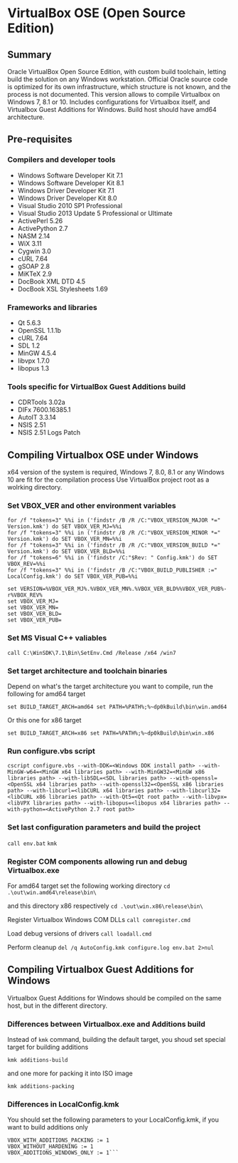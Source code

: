 # VirtualBox OSE (Open Source Edition)

## Summary

Oracle VirtualBox Open Source Edition, with custom build toolchain, letting build the solution on any Windows workstation.
Official Oracle source code is optimized for its own infrastructure, which structure is not known, and the process is not documented.
This version allows to compile Virtualbox on Windows 7, 8.1 or 10.
Includes configurations for Virtualbox itself, and Virtualbox Guest Additions for Windows.
Build host should have amd64 architecture.

## Pre-requisites

### Compilers and developer tools

* Windows Software Developer Kit 7.1
* Windows Software Developer Kit 8.1
* Windows Driver Developer Kit 7.1
* Windows Driver Developer Kit 8.0
* Visual Studio 2010 SP1 Professional
* Visual Studio 2013 Update 5 Professional or Ultimate
* ActivePerl 5.26
* ActivePython 2.7
* NASM 2.14
* WiX 3.11
* Cygwin 3.0
* cURL 7.64
* gSOAP 2.8
* MiKTeX 2.9
* DocBook XML DTD 4.5
* DocBook XSL Stylesheets 1.69

### Frameworks and libraries

* Qt 5.6.3
* OpenSSL 1.1.1b
* cURL 7.64
* SDL 1.2
* MinGW 4.5.4
* libvpx 1.7.0
* libopus 1.3

### Tools specific for VirtualBox Guest Additions build

* CDRTools 3.02a
* DIFx 7600.16385.1
* AutoIT 3.3.14
* NSIS 2.51
* NSIS 2.51 Logs Patch

## Compiling Virtualbox OSE under Windows

x64 version of the system is required, Windows 7, 8.0, 8.1 or any Windows 10 are fit for the compilation process
Use VirtualBox project root as a wolrking directory.

### Set VBOX_VER and other environment variables

```cd /d %~dp0
for /f "tokens=3" %%i in ('findstr /B /R /C:"VBOX_VERSION_MAJOR *=" Version.kmk') do SET VBOX_VER_MJ=%%i
for /f "tokens=3" %%i in ('findstr /B /R /C:"VBOX_VERSION_MINOR *=" Version.kmk') do SET VBOX_VER_MN=%%i
for /f "tokens=3" %%i in ('findstr /B /R /C:"VBOX_VERSION_BUILD *=" Version.kmk') do SET VBOX_VER_BLD=%%i
for /f "tokens=6" %%i in ('findstr /C:"$Rev: " Config.kmk') do SET VBOX_REV=%%i
for /f "tokens=3" %%i in ('findstr /B /C:"VBOX_BUILD_PUBLISHER :=" LocalConfig.kmk') do SET VBOX_VER_PUB=%%i

set VERSION=%VBOX_VER_MJ%.%VBOX_VER_MN%.%VBOX_VER_BLD%%VBOX_VER_PUB%-r%VBOX_REV%
set VBOX_VER_MJ=
set VBOX_VER_MN=
set VBOX_VER_BLD=
set VBOX_VER_PUB=
```

### Set MS Visual C++ valiables

`call C:\WinSDK\7.1\Bin\SetEnv.Cmd /Release /x64 /win7`

### Set target architecture and toolchain binaries

Depend on what's the target architecture you want to compile, run the following for amd64 target

`set BUILD_TARGET_ARCH=amd64
set PATH=%PATH%;%~dp0kBuild\bin\win.amd64`

Or this one for x86 target

`set BUILD_TARGET_ARCH=x86
set PATH=%PATH%;%~dp0kBuild\bin\win.x86`

### Run configure.vbs script

`cscript configure.vbs --with-DDK=<Windows DDK install path> --with-MinGW-w64=<MinGW x64 libraries path> --with-MinGW32=<MinGW x86 libraries path> --with-libSDL=<SDL libraries path> --with-openssl=<OpenSSL x64 libraries path> --with-openssl32=<OpenSSL x86 libraries path> --with-libcurl=<libCURL x64 libraries path> --with-libcurl32=<libCURL x86 libraries path> --with-Qt5=<Qt root path> --with-libvpx=<libVPX libraries path> --with-libopus=<libopus x64 libraries path> --with-python=<ActivePython 2.7 root path>`

### Set last configuration parameters and build the project

`call env.bat`
`kmk`

### Register COM components allowing run and debug Virtualbox.exe

For amd64 target set the following working directory
`cd .\out\win.amd64\release\bin\`

and this directory x86 respectively
`cd .\out\win.x86\release\bin\`

Register Virtualbox Windows COM DLLs
`call comregister.cmd`

Load debug versions of drivers
`call loadall.cmd`

Perform cleanup
`del /q AutoConfig.kmk configure.log env.bat 2>nul`

## Compiling Virtualbox Guest Additions for Windows

Virtualbox Guest Additions for Windows should be compiled on the same host, but in the different directory.

### Differences between Virtualbox.exe and Additions build

Instead of `kmk` command, building the default target, you shoud set special target for building additions

`kmk additions-build`

and one more for packing it into ISO image

`kmk additions-packing`

### Differences in LocalConfig.kmk

You should set the following parameters to your LocalConfig.kmk, if you want to build additions only

```VBOX_ONLY_ADDITIONS := 1
VBOX_WITH_ADDITIONS_PACKING := 1
VBOX_WITHOUT_HARDENING := 1
VBOX_ADDITIONS_WINDOWS_ONLY := 1```



